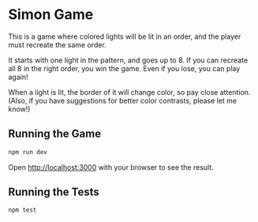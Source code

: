 # Simon Game

This is a game where colored lights will be lit in an order, and the player must recreate the same order.

It starts with one light in the pattern, and goes up to 8. If you can recreate all 8 in the right order, you win the game. Even if you lose, you can play again!

When a light is lit, the border of it will change color, so pay close attention. (Also, if you have suggestions for better color contrasts, please let me know!)

## Running the Game

```bash
npm run dev
```

Open [http://localhost:3000](http://localhost:3000) with your browser to see the result.

## Running the Tests

```
npm test
```

